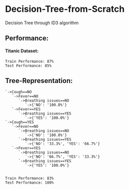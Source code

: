 # Decision-Tree-from-Scratch
Decision Tree through ID3 algorithm

## Performance:

#### Titanic Dataset:
```console
Train Performance: 87%
Test Performance: 85%
```

## Tree-Representation:

```console
`->Cough==NO
   `->Fever==NO
      `->Breathing issues==NO
         `->{'NO': '100.0%'}
   `->Fever==YES
      `->Breathing issues==YES
         `->{'YES': '100.0%'}
`->Cough==YES
   `->Fever==NO
      `->Breathing issues==NO
         `->{'NO': '100.0%'}
      `->Breathing issues==YES
         `->{'NO': '33.3%', 'YES': '66.7%'}
   `->Fever==YES
      `->Breathing issues==NO
         `->{'NO': '66.7%', 'YES': '33.3%'}
      `->Breathing issues==YES
         `->{'YES': '100.0%'}


Train Performance: 83%
Test Performance: 100%
```
